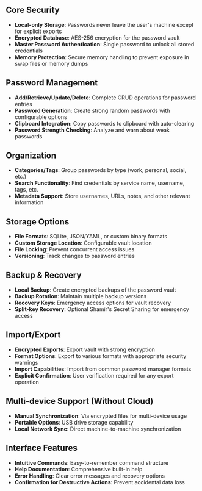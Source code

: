 ## Core Security
- **Local-only Storage**: Passwords never leave the user's machine except for explicit exports
- **Encrypted Database**: AES-256 encryption for the password vault
- **Master Password Authentication**: Single password to unlock all stored credentials
- **Memory Protection**: Secure memory handling to prevent exposure in swap files or memory dumps

## Password Management
- **Add/Retrieve/Update/Delete**: Complete CRUD operations for password entries
- **Password Generation**: Create strong random passwords with configurable options
- **Clipboard Integration**: Copy passwords to clipboard with auto-clearing
- **Password Strength Checking**: Analyze and warn about weak passwords

## Organization
- **Categories/Tags**: Group passwords by type (work, personal, social, etc.)
- **Search Functionality**: Find credentials by service name, username, tags, etc.
- **Metadata Support**: Store usernames, URLs, notes, and other relevant information

## Storage Options
- **File Formats**: SQLite, JSON/YAML, or custom binary formats
- **Custom Storage Location**: Configurable vault location
- **File Locking**: Prevent concurrent access issues
- **Versioning**: Track changes to password entries

## Backup & Recovery
- **Local Backup**: Create encrypted backups of the password vault
- **Backup Rotation**: Maintain multiple backup versions
- **Recovery Keys**: Emergency access options for vault recovery
- **Split-key Recovery**: Optional Shamir's Secret Sharing for emergency access

## Import/Export
- **Encrypted Exports**: Export vault with strong encryption
- **Format Options**: Export to various formats with appropriate security warnings
- **Import Capabilities**: Import from common password manager formats
- **Explicit Confirmation**: User verification required for any export operation

## Multi-device Support (Without Cloud)
- **Manual Synchronization**: Via encrypted files for multi-device usage
- **Portable Options**: USB drive storage capability
- **Local Network Sync**: Direct machine-to-machine synchronization

## Interface Features
- **Intuitive Commands**: Easy-to-remember command structure
- **Help Documentation**: Comprehensive built-in help
- **Error Handling**: Clear error messages and recovery options
- **Confirmation for Destructive Actions**: Prevent accidental data loss